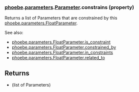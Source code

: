 ### [phoebe](phoebe.md).[parameters](phoebe.parameters.md).[Parameter](phoebe.parameters.Parameter.md).constrains (property)




Returns a list of Parameters that are constrained by this
[phoebe.parameters.FloatParameter](phoebe.parameters.FloatParameter.md).

See also:
* [phoebe.parameters.FloatParameter.is_constraint](phoebe.parameters.FloatParameter.is_constraint.md)
* [phoebe.parameters.FloatParameter.constrained_by](phoebe.parameters.FloatParameter.constrained_by.md)
* [phoebe.parameters.FloatParameter.in_constraints](phoebe.parameters.FloatParameter.in_constraints.md)
* [phoebe.parameters.FloatParameter.related_to](phoebe.parameters.FloatParameter.related_to.md)

 Returns
 -------
 * (list of Parameters)

